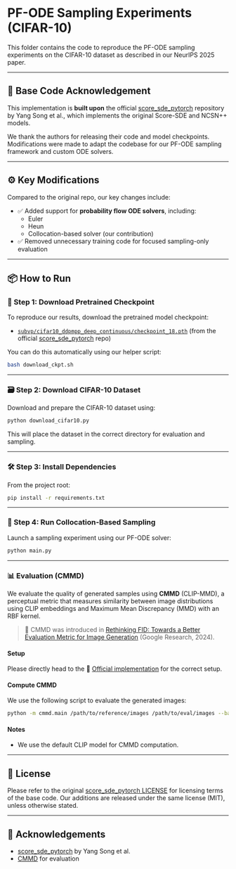 # PF-ODE Sampling Experiments (CIFAR-10)

This folder contains the code to reproduce the PF-ODE sampling experiments on the CIFAR-10 dataset as described in our NeurIPS 2025 paper.

---

## 🔄 Base Code Acknowledgement

This implementation is **built upon** the official [score_sde_pytorch](https://github.com/yang-song/score_sde_pytorch) repository by Yang Song et al., which implements the original Score-SDE and NCSN++ models.

We thank the authors for releasing their code and model checkpoints.  
Modifications were made to adapt the codebase for our PF-ODE sampling framework and custom ODE solvers.

---

## ⚙️ Key Modifications

Compared to the original repo, our key changes include:

- ✅ Added support for **probability flow ODE solvers**, including:
  - Euler
  - Heun
  - Collocation-based solver (our contribution)
- ✅ Removed unnecessary training code for focused sampling-only evaluation

---

## 📦 How to Run

### 🔑 Step 1: Download Pretrained Checkpoint

To reproduce our results, download the pretrained model checkpoint:

* [`subvp/cifar10_ddpmpp_deep_continuous/checkpoint_18.pth`](https://drive.google.com/drive/folders/16QGkviGcizSbIPRk37-YksUhlNIna4Ys)
  (from the official [score\_sde\_pytorch](https://github.com/yang-song/score_sde_pytorch) repo)

You can do this automatically using our helper script:

```bash
bash download_ckpt.sh
```

---

### 🗃️ Step 2: Download CIFAR-10 Dataset

Download and prepare the CIFAR-10 dataset using:

```bash
python download_cifar10.py
```

This will place the dataset in the correct directory for evaluation and sampling.

---

### 🛠️ Step 3: Install Dependencies

From the project root:

```bash
pip install -r requirements.txt
```

---

### 🚀 Step 4: Run Collocation-Based Sampling

Launch a sampling experiment using our PF-ODE solver:

```bash
python main.py
```

---


### 📊 Evaluation (CMMD)

We evaluate the quality of generated samples using **CMMD** (CLIP-MMD), a perceptual metric that measures similarity between image distributions using CLIP embeddings and Maximum Mean Discrepancy (MMD) with an RBF kernel.

> 📖 CMMD was introduced in [Rethinking FID: Towards a Better Evaluation Metric for Image Generation](https://arxiv.org/pdf/2401.09603) (Google Research, 2024).

#### Setup

Please directly head to the 🔗 [Official implementation](https://github.com/google-research/google-research/tree/master/cmmd) for the correct setup.

#### Compute CMMD

We use the following script to evaluate the generated images:

```bash
python -m cmmd.main /path/to/reference/images /path/to/eval/images --batch_size=32 --max_count=5000
```

#### Notes

* We use the default CLIP model for CMMD computation.

---

## 📜 License

Please refer to the original [score\_sde\_pytorch LICENSE](https://github.com/yang-song/score_sde_pytorch/blob/main/LICENSE) for licensing terms of the base code.
Our additions are released under the same license (MIT), unless otherwise stated.

---

## 🙏 Acknowledgements

* [score\_sde\_pytorch](https://github.com/yang-song/score_sde_pytorch) by Yang Song et al.
* [CMMD](https://github.com/google-research/google-research/tree/master/cmmd) for evaluation

